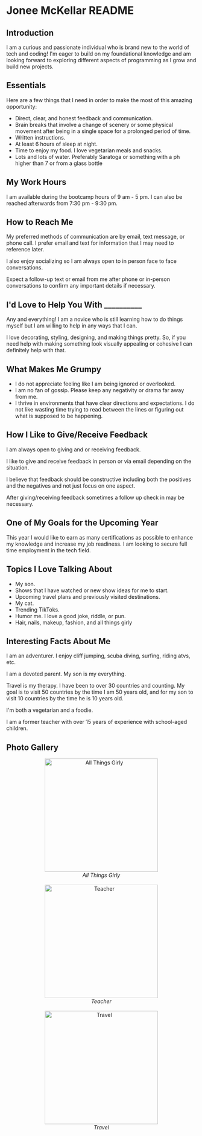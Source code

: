 # Jonee McKellar README

## Introduction

I am a curious and passionate individual who is brand new to the world of tech and coding! I'm eager to build on my foundational knowledge and am looking forward to exploring different aspects of programming as I grow and build new projects.

## Essentials

Here are a few things that I need in order to make the most of this amazing opportunity:

* Direct, clear, and honest feedback and communication.
* Brain breaks that involve a change of scenery or some physical movement after being in a single space for a prolonged period of time.
* Written instructions.
* At least 6 hours of sleep at night.
* Time to enjoy my food. I love vegetarian meals and snacks.
* Lots and lots of water. Preferably Saratoga or something with a ph higher than 7 or from a glass bottle

## My Work Hours

I am available during the bootcamp hours of 9 am - 5 pm. I can also be reached afterwards from 7:30 pm - 9:30 pm.

## How to Reach Me

My preferred methods of communication are by email, text message, or phone call. I prefer email and text for information that I may need to reference later. 

I also enjoy socializing so I am always open to in person face to face conversations.

Expect a follow-up text or email from me after phone or in-person conversations to confirm any important details if necessary.

## I'd Love to Help You With __________

Any and everything! I am a novice who is still learning how to do things myself but I am willing to help in any ways that I can.

I love decorating, styling, designing, and making things pretty. So, if you need help with making something look visually appealing or cohesive I can definitely help with that.

## What Makes Me Grumpy

* I do not appreciate feeling like I am being ignored or overlooked.
* I am no fan of gossip. Please keep any negativity or drama far away from me.
* I thrive in environments that have clear directions and expectations. I do not like wasting time trying to read between the lines or figuring out what is supposed to be happening.

## How I Like to Give/Receive Feedback

I am always open to giving and or receiving feedback.

I like to give and receive feedback in person or via email depending on the situation. 

I believe that feedback should be constructive including both the positives and the negatives and not just focus on one aspect.

After giving/receiving feedback sometimes a follow up check in may be necessary.

## One of My Goals for the Upcoming Year

This year I would like to earn as many certifications as possible to enhance my knowledge and increase my job readiness. I am looking to secure full time employment in the tech field.

## Topics I Love Talking About

* My son.
* Shows that I have watched or new show ideas for me to start.
* Upcoming travel plans and previously visited destinations.
* My cat.
* Trending TikToks.
* Humor me. I love a good joke, riddle, or pun.
* Hair, nails, makeup, fashion, and all things girly

## Interesting Facts About Me

I am an adventurer. I enjoy cliff jumping, scuba diving, surfing, riding atvs, etc.

I am a devoted parent. My son is my everything.

Travel is my therapy. I have been to over 30 countries and counting. My goal is to visit 50 countries by the time I am 50 years old, and for my son to visit 10 countries by the time he is 10 years old.

I'm both a vegetarian and a foodie.

I am a former teacher with over 15 years of experience with school-aged children.

## Photo Gallery
<div align="center">
  <img src="images/Screenshot%202025-08-05%20at%203.52.14%E2%80%AFPM.png" alt="All Things Girly" width="300" />
  <br><em>All Things Girly</em>
  <br><br>
  <img src="images/Screenshot%202025-08-05%20at%204.44.44%E2%80%AFPM.png" alt="Teacher" width="300" />
  <br><em>Teacher</em>
  <br><br>
  <img src="images/Screenshot%202025-08-05%20at%204.50.18%E2%80%AFPM.png" alt="Travel" width="300" />
  <br><em>Travel</em>
</div>




